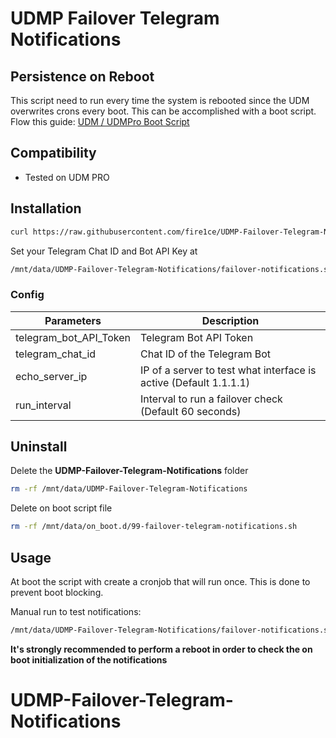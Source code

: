 # UDMP Failover Telegram Notifications

## Persistence on Reboot

This script need to run every time the system is rebooted since the UDM overwrites crons every boot.
This can be accomplished with a boot script. Flow this guide: [UDM / UDMPro Boot Script](https://github.com/boostchicken-dev/udm-utilities/tree/master/on-boot-script)

## Compatibility

- Tested on UDM PRO

## Installation

```bash
curl https://raw.githubusercontent.com/fire1ce/UDMP-Failover-Telegram-Notifications/main/install.sh | sh
```

Set your Telegram Chat ID and Bot API Key at

```bash
/mnt/data/UDMP-Failover-Telegram-Notifications/failover-notifications.sh
```

### Config

| Parameters             | Description                                                       |
| ---------------------- | ----------------------------------------------------------------- |
| telegram_bot_API_Token | Telegram Bot API Token                                            |
| telegram_chat_id       | Chat ID of the Telegram Bot                                       |
| echo_server_ip         | IP of a server to test what interface is active (Default 1.1.1.1) |
| run_interval           | Interval to run a failover check (Default 60 seconds)             |

## Uninstall

Delete the **UDMP-Failover-Telegram-Notifications** folder

```bash
rm -rf /mnt/data/UDMP-Failover-Telegram-Notifications
```

Delete on boot script file

```bash
rm -rf /mnt/data/on_boot.d/99-failover-telegram-notifications.sh
```

## Usage

At boot the script with create a cronjob that will run once. This is done to prevent boot blocking.

Manual run to test notifications:

```bash
/mnt/data/UDMP-Failover-Telegram-Notifications/failover-notifications.sh
```

**It's strongly recommended to perform a reboot in order to check the on boot initialization of the notifications**

# UDMP-Failover-Telegram-Notifications
